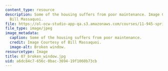 ```yaml
---
content_type: resource
description: Some of the housing suffers from poor maintenance. Image Courtesy of
  Bill Massaquoi.
file: https://ol-ocw-studio-app-qa.s3.amazonaws.com/courses/11-945-springfield-studio-fall-2005/a6dc84c7656c0bac369419f1060b73cb_07_broken_window.jpg
file_type: image/jpeg
image_metadata:
  caption: Some of the housing suffers from poor maintenance.
  credit: Image Courtesy of Bill Massaquoi.
  image-alt: Broken window.
resourcetype: Image
title: 07_broken_window.jpg
uid: a6dc84c7-656c-0bac-3694-19f1060b73cb
---
```

